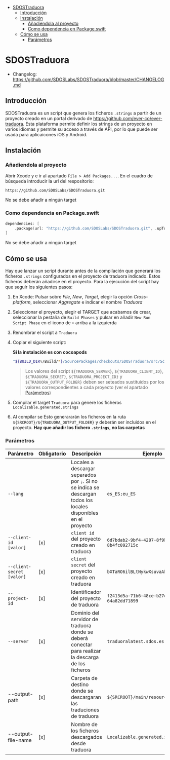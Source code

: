 - [SDOSTraduora](#sdostraduora)
  - [Introducción](#introducción)
  - [Instalación](#instalación)
    - [Añadiendola al proyecto](#añadiendola-al-proyecto)
    - [Como dependencia en Package.swift](#como-dependencia-en-packageswift)
  - [Cómo se usa](#cómo-se-usa)
    - [Parámetros](#parámetros)

# SDOSTraduora
- Changelog: https://github.com/SDOSLabs/SDOSTraduora/blob/master/CHANGELOG.md

## Introducción
SDOSTraduora es un script que genera los ficheros `.strings` a partir de un proyecto creado en un portal derivado de https://github.com/ever-co/ever-traduora. Esta plataforma permite definir los strings de un proyecto en varios idiomas y permite su acceso a través de API, por lo que puede ser usada para aplicaicones iOS y Android.

## Instalación

### Añadiendola al proyecto

Abrir Xcode y e ir al apartado `File > Add Packages...`. En el cuadro de búsqueda introducir la url del respositorio:
```
https://github.com/SDOSLabs/SDOSTraduora.git
```
No se debe añadir a ningún target

### Como dependencia en Package.swift

``` swift
dependencies: [
    .package(url: "https://github.com/SDOSLabs/SDOSTraduora.git", .upToNextMajor(from: "2.0.0"))
]
```

No se debe añadir a ningún target

## Cómo se usa

Hay que lanzar un script durante antes de la compilación que generará los ficheros `.strings` configurados en el proyecto de traduora indicado. Estos ficheros deberán añadirse en el proyecto. Para la ejecución del script hay que seguir los siguientes pasos:

1. En Xcode: Pulsar sobre *File*, *New*, *Target*, elegir la opción *Cross-platform*, seleccionar *Aggregate* e indicar el nombre *Traduora*
2. Seleccionar el proyecto, elegir el TARGET que acabamos de crear, seleccionar la pestaña de `Build Phases` y pulsar en añadir `New Run Script Phase` en el icono de **`+`** arriba a la izquierda
3. Renombrar el script a `Traduora`
4. Copiar el siguiente script:

    **Si la instalación es con cocoapods**
    ```sh
    "${BUILD_DIR%/Build/*}/SourcePackages/checkouts/SDOSTraduora/src/Scripts/SDOSTraduora" --server "${TRADUORA_SERVER}" --client-id "${TRADUORA_CLIENT_ID}" --client-secret "${TRADUORA_SECRET}" --project-id "${TRADUORA_PROJECT_ID}" --output-path "${SRCROOT}/${TRADUORA_OUTPUT_FOLDER}" --output-file-name "Localizable.generated.strings"
    ```
    > Los valores del script `${TRADUORA_SERVER}`, `${TRADUORA_CLIENT_ID}`, `${TRADUORA_SECRET}`, `${TRADUORA_PROJECT_ID}` y `${TRADUORA_OUTPUT_FOLDER}` deben ser seteados sustituidos por los valores correspondientes a cada proyecto (ver el apartado [Parámetros](#parámetros))
5. Compilar el target `Traduora` para genere los ficheros `Localizable.generated.strings`
6. Al compilar se Esto generararán los ficheros en la ruta `${SRCROOT}/${TRADUORA_OUTPUT_FOLDER}` y deberán ser incluidos en el proyecto. **Hay que añadir los fichero `.strings`, no las carpetas**

### Parámetros

|Parámetro|Obligatorio|Descripción|Ejemplo|
|---------|-----------|-----------|-----------|
|`--lang`||Locales a descargar separados por `;`. Si no se indica se descargan todos los locales disponibles en el proyecto|`es_ES;eu_ES`|
|`--client-id [valor]`|[x]| `client id` del proyecto creado en traduora | `6d7bdab2-9bf4-4207-8f9b-8b4fc092715c`|
|`--client-secret [valor]`|[x]|`client secret` del proyecto creado en traduora|`bXTaRO6ilBLtNykwXsuvaAbXtllbAwla`|
|`--project-id`|[x]|Identificador del proyecto de traduora|`f2413d5a-71b6-48ce-b27d-64a82dd71899`|
|`--server`|[x]|Dominio del servidor de traduora donde se deberá conectar para realizar la descarga de los ficheros|`traduoralatest.sdos.es`|
|--output-path|[x]|Carpeta de destino donde se descargaran las traduciones de traduora|`${SRCROOT}/main/resources/generated`|
|--output-file-name|[x]|Nombre de los ficheros descargados desde traduora|`Localizable.generated.strings`|
